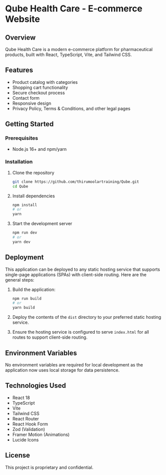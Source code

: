 # Qube Health Care - E-commerce Website

## Overview
Qube Health Care is a modern e-commerce platform for pharmaceutical products, built with React, TypeScript, Vite, and Tailwind CSS.

## Features
- Product catalog with categories
- Shopping cart functionality
- Secure checkout process
- Contact form
- Responsive design
- Privacy Policy, Terms & Conditions, and other legal pages

## Getting Started

### Prerequisites
- Node.js 16+ and npm/yarn

### Installation
1. Clone the repository
   ```bash
   git clone https://github.com/thirumoolartraining/Qube.git
   cd Qube
   ```

2. Install dependencies
   ```bash
   npm install
   # or
   yarn
   ```

3. Start the development server
   ```bash
   npm run dev
   # or
   yarn dev
   ```

## Deployment

This application can be deployed to any static hosting service that supports single-page applications (SPAs) with client-side routing. Here are the general steps:

1. Build the application:
   ```bash
   npm run build
   # or
   yarn build
   ```

2. Deploy the contents of the `dist` directory to your preferred static hosting service.

3. Ensure the hosting service is configured to serve `index.html` for all routes to support client-side routing.

## Environment Variables

No environment variables are required for local development as the application now uses local storage for data persistence.

## Technologies Used
- React 18
- TypeScript
- Vite
- Tailwind CSS
- React Router
- React Hook Form
- Zod (Validation)
- Framer Motion (Animations)
- Lucide Icons

## License
This project is proprietary and confidential.
